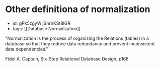 # Other definitiona of normalization
* id: gPk5zgyWijSnrnKSt8lGR
* tags: [[Database Normalization]]

"Normalization is the process of organizing the Relations (tables) in a database so that they reduce data redundancy and prevent inconsistent data dependencies."

Fidel A. Captain, Six-Step Relational Database Design, p166